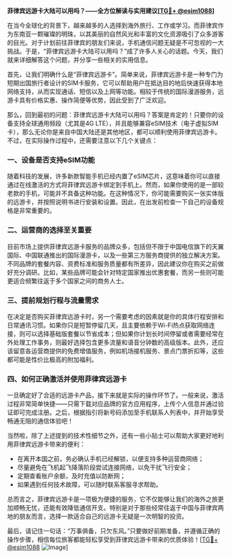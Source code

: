 **菲律宾远游卡大陆可以用吗？——全方位解读与实用建议[[TG💪+ @esim1088](https://t.me/s/esim1088)]**

在当今全球化的背景下，越来越多的人选择到海外旅行、工作或学习。而菲律宾作为东南亚一颗璀璨的明珠，以其美丽的自然风光和丰富的文化资源吸引了众多游客的目光。对于计划前往菲律宾的朋友们来说，手机通信问题无疑是不可忽视的一大挑战。于是，“菲律宾远游卡大陆可以用吗？”成了许多人关心的话题。今天，我们就来详细解答这个问题，并分享一些相关的实用信息。

首先，让我们明确什么是“菲律宾远游卡”。简单来说，菲律宾远游卡是一种专门为短期出国旅行者设计的SIM卡服务，它可以帮助用户在抵达目的地后快速获得本地网络支持，从而实现通话、短信以及上网等功能。相较于传统的国际漫游服务，远游卡具有价格实惠、操作简便等优势，因此受到了广泛欢迎。

那么，回到最初的问题：菲律宾远游卡大陆可以用吗？答案是肯定的！只要你的设备支持全球通用频段（尤其是4G LTE），并且能够兼容eSIM技术（电子虚拟SIM卡），那么无论你是来自中国大陆还是其他地区，都可以顺利使用菲律宾远游卡。不过，在实际操作过程中，还需要注意以下几个关键点：

### **一、设备是否支持eSIM功能**
随着科技的发展，许多新款智能手机已经内置了eSIM芯片，这意味着你可以直接通过在线激活的方式将菲律宾远游卡绑定到手机上。然而，如果你使用的是一部较老款的手机，可能并不具备这种功能。在这种情况下，你可能需要购买一张实体版的远游卡，并按照说明书进行安装和设置。因此，在出发前检查一下自己的设备规格是非常重要的。

### **二、运营商的选择至关重要**
目前市场上提供菲律宾远游卡服务的品牌众多，包括但不限于中国电信旗下的天翼国际、中国联通推出的国际漫游卡，以及一些第三方服务商提供的独立解决方案。不同品牌的套餐内容、资费标准和服务质量都有所差异，因此建议你在购买之前做好充分调研。比如，某些品牌可能会针对特定国家推出优惠套餐，而另一些则可能更适合频繁往返于多个国家之间的商务人士。

### **三、提前规划行程与流量需求**
在决定是否购买菲律宾远游卡时，另一个需要考虑的因素就是你的具体行程安排和日常通讯习惯。如果你只是短暂停留几天，且主要依赖于Wi-Fi热点获取网络连接，则可以选择基础版套餐以节省成本；但如果你计划长时间停留或者需要经常在外处理工作事务，则最好选择包含更多流量和语音分钟数的高级版本。此外，还应该留意各运营商提供的免费增值服务，例如机场接机服务、景点门票折扣等，这些都可能是性价比极高的附加福利。

### **四、如何正确激活并使用菲律宾远游卡**
一旦确定好了合适的远游卡产品，接下来就是实际的操作环节了。一般来说，激活过程非常简单快捷——只需下载对应品牌的官方应用程序，上传个人信息并通过验证即可完成注册。之后，根据指引将新号码添加至手机联系人列表中，并开始享受畅通无阻的通信体验吧！

当然啦，除了上述提到的技术性细节之外，还有一些小贴士可以帮助大家更好地利用菲律宾远游卡带来的便利：

- 在离开本国之前，务必确认手机已经解锁，以便支持多种运营商网络；
- 尽量避免在飞机起飞降落阶段尝试连接网络，以免干扰飞行安全；
- 定期查看账户余额，及时充值以防断网；
- 如果遇到任何技术故障，可以随时联系客服寻求帮助。

总而言之，菲律宾远游卡是一项极为便捷的服务，它不仅能够让我们的海外之旅更加顺畅无忧，还能有效降低通信开支。特别是对于那些经常往返于中国与菲律宾两地的朋友而言，选择一款适合自己的远游卡无疑是一次明智的投资。

最后，请记住一句话：“万事俱备，只欠东风。”只要做好前期准备，并遵循正确的操作步骤，相信每位旅客都能轻松享受到菲律宾远游卡带来的优质体验！[[TG💪+ @esim1088](https://t.me/s/esim1088) ![Image](https://i.postimg.cc/4NQfJmqS/Snipaste-2025-05-13-00-14-12.png)]
